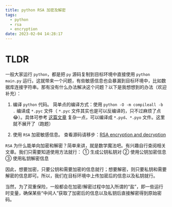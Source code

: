 ```yaml
---
title: python RSA 加密及解密
tags:
  - python
  - rsa
  - encryption
date: 2023-02-04 14:28:17
---
```


# TLDR
一般大家运行 `python`，都是把 `py` 源码复制到目标环境中直接使用 `python main.py` 运行。这就带来一个问题，有些敏感信息也会暴漏到目标环境中，比如数据库连接字符串。那有没有什么办法解决这个问题？以下是我想想到的办法（欢迎补充）：

1. 编译 `python` 代码。
简单点的编译方式：使用 `python -O -m compileall -b .` 编译成 `*.pyc` 文件（ `*.pyc` 文件其实也是可以反编译的，只不过麻烦了点 😂）。具体可参考 [这篇文章](https://mp.weixin.qq.com/s/gjic0PTs6k7A5aRf5W2Hhg)
复杂一点，可以编译成 `*.pyd`、`*.pyo` 文件。这里就不展开了（跑题）

2. 使用 `RSA` 加密敏感信息。
查看源码请移步：[RSA encryption and decryption](https://github.com/ZXS66/workspaces/tree/main/python-rsa)

`RSA` 为什么能单向加密和解密？简单来讲，就是数学魔法吧。有兴趣自行查阅相关文章。我们只需要知道使用方法就行：
① 生成公钥私钥对
② 使用公钥加密信息
③ 使用私钥解密信息

因此，想要加密，只要公钥和需要加密的信息就行；想要解密，则只要私钥和需要解密的信息即可。所以，我们在目标环境中上传加密后的信息以及私钥就行。

当然，为了双重保险，一般都会在加密/解密过程中加入所谓的“盐”，即一些运行时变量，确保某些“中间人”获取了加密后的信息以及私钥后直接解密得到原始密码。